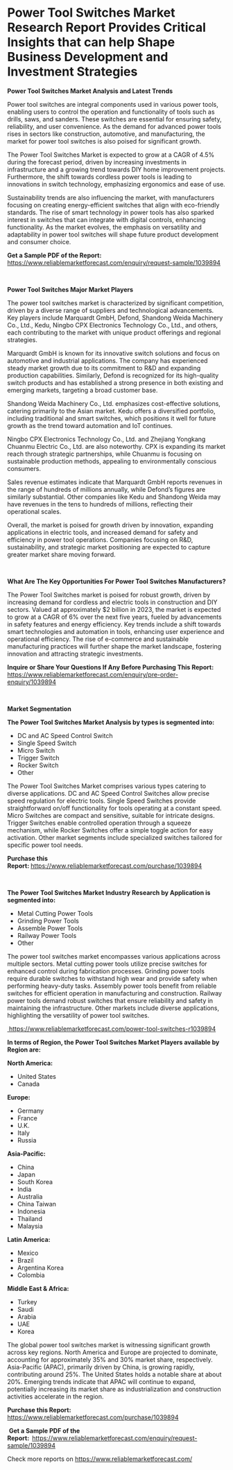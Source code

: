 <p><h1>Power Tool Switches Market Research Report Provides Critical Insights that can help Shape Business Development and Investment Strategies</h1></p><p><strong>Power Tool Switches Market Analysis and Latest Trends</strong></p>
<p><p>Power tool switches are integral components used in various power tools, enabling users to control the operation and functionality of tools such as drills, saws, and sanders. These switches are essential for ensuring safety, reliability, and user convenience. As the demand for advanced power tools rises in sectors like construction, automotive, and manufacturing, the market for power tool switches is also poised for significant growth.</p><p>The Power Tool Switches Market is expected to grow at a CAGR of 4.5% during the forecast period, driven by increasing investments in infrastructure and a growing trend towards DIY home improvement projects. Furthermore, the shift towards cordless power tools is leading to innovations in switch technology, emphasizing ergonomics and ease of use. </p><p>Sustainability trends are also influencing the market, with manufacturers focusing on creating energy-efficient switches that align with eco-friendly standards. The rise of smart technology in power tools has also sparked interest in switches that can integrate with digital controls, enhancing functionality. As the market evolves, the emphasis on versatility and adaptability in power tool switches will shape future product development and consumer choice.</p></p>
<p><strong>Get a Sample PDF of the Report:&nbsp;</strong> <a href="https://www.reliablemarketforecast.com/enquiry/request-sample/1039894?utm_campaign=3194&utm_medium=2&utm_source=Github&utm_content=ia&utm_term=10042025&utm_id=power-tool-switches">https://www.reliablemarketforecast.com/enquiry/request-sample/1039894</a></p>
<p>&nbsp;</p>
<p><strong>Power Tool Switches Major Market Players</strong></p>
<p><p>The power tool switches market is characterized by significant competition, driven by a diverse range of suppliers and technological advancements. Key players include Marquardt GmbH, Defond, Shandong Weida Machinery Co., Ltd., Kedu, Ningbo CPX Electronics Technology Co., Ltd., and others, each contributing to the market with unique product offerings and regional strategies.</p><p>Marquardt GmbH is known for its innovative switch solutions and focus on automotive and industrial applications. The company has experienced steady market growth due to its commitment to R&D and expanding production capabilities. Similarly, Defond is recognized for its high-quality switch products and has established a strong presence in both existing and emerging markets, targeting a broad customer base.</p><p>Shandong Weida Machinery Co., Ltd. emphasizes cost-effective solutions, catering primarily to the Asian market. Kedu offers a diversified portfolio, including traditional and smart switches, which positions it well for future growth as the trend toward automation and IoT continues.</p><p>Ningbo CPX Electronics Technology Co., Ltd. and Zhejiang Yongkang Chuanmu Electric Co., Ltd. are also noteworthy. CPX is expanding its market reach through strategic partnerships, while Chuanmu is focusing on sustainable production methods, appealing to environmentally conscious consumers.</p><p>Sales revenue estimates indicate that Marquardt GmbH reports revenues in the range of hundreds of millions annually, while Defond’s figures are similarly substantial. Other companies like Kedu and Shandong Weida may have revenues in the tens to hundreds of millions, reflecting their operational scales.</p><p>Overall, the market is poised for growth driven by innovation, expanding applications in electric tools, and increased demand for safety and efficiency in power tool operations. Companies focusing on R&D, sustainability, and strategic market positioning are expected to capture greater market share moving forward.</p></p>
<p>&nbsp;</p>
<p><strong>What Are The Key Opportunities For Power Tool Switches Manufacturers?</strong></p>
<p><p>The Power Tool Switches market is poised for robust growth, driven by increasing demand for cordless and electric tools in construction and DIY sectors. Valued at approximately $2 billion in 2023, the market is expected to grow at a CAGR of 6% over the next five years, fueled by advancements in safety features and energy efficiency. Key trends include a shift towards smart technologies and automation in tools, enhancing user experience and operational efficiency. The rise of e-commerce and sustainable manufacturing practices will further shape the market landscape, fostering innovation and attracting strategic investments.</p></p>
<p><strong>Inquire or Share Your Questions If Any Before Purchasing This Report:</strong> <a href="https://www.reliablemarketforecast.com/enquiry/pre-order-enquiry/1039894?utm_campaign=3194&utm_medium=2&utm_source=Github&utm_content=ia&utm_term=10042025&utm_id=power-tool-switches">https://www.reliablemarketforecast.com/enquiry/pre-order-enquiry/1039894</a></p>
<p>&nbsp;</p>
<p><strong>Market Segmentation</strong></p>
<p><strong>The Power Tool Switches Market Analysis by types is segmented into:</strong></p>
<p><ul><li>DC and AC Speed Control Switch</li><li>Single Speed Switch</li><li>Micro Switch</li><li>Trigger Switch</li><li>Rocker Switch</li><li>Other</li></ul></p>
<p><p>The Power Tool Switches Market comprises various types catering to diverse applications. DC and AC Speed Control Switches allow precise speed regulation for electric tools. Single Speed Switches provide straightforward on/off functionality for tools operating at a constant speed. Micro Switches are compact and sensitive, suitable for intricate designs. Trigger Switches enable controlled operation through a squeeze mechanism, while Rocker Switches offer a simple toggle action for easy activation. Other market segments include specialized switches tailored for specific power tool needs.</p></p>
<p><strong>Purchase this Report:&nbsp;</strong><a href="https://www.reliablemarketforecast.com/purchase/1039894?utm_campaign=3194&utm_medium=2&utm_source=Github&utm_content=ia&utm_term=10042025&utm_id=power-tool-switches">https://www.reliablemarketforecast.com/purchase/1039894</a></p>
<p>&nbsp;</p>
<p><strong>The Power Tool Switches Market Industry Research by Application is segmented into:</strong></p>
<p><ul><li>Metal Cutting Power Tools</li><li>Grinding Power Tools</li><li>Assemble Power Tools</li><li>Railway Power Tools</li><li>Other</li></ul></p>
<p><p>The power tool switches market encompasses various applications across multiple sectors. Metal cutting power tools utilize precise switches for enhanced control during fabrication processes. Grinding power tools require durable switches to withstand high wear and provide safety when performing heavy-duty tasks. Assembly power tools benefit from reliable switches for efficient operation in manufacturing and construction. Railway power tools demand robust switches that ensure reliability and safety in maintaining the infrastructure. Other markets include diverse applications, highlighting the versatility of power tool switches.</p></p>
<p><a href="https://www.reliablemarketforecast.com/power-tool-switches-r1039894?utm_campaign=3194&utm_medium=2&utm_source=Github&utm_content=ia&utm_term=10042025&utm_id=power-tool-switches">&nbsp;https://www.reliablemarketforecast.com/power-tool-switches-r1039894</a></p>
<p><strong>In terms of Region, the Power Tool Switches Market Players available by Region are:</strong></p>
<p>
    <p> <strong> North America: </strong>
        <ul>
            <li>United States</li>
            <li>Canada</li>
        </ul>
        </p> 
    <p> <strong> Europe: </strong>
        <ul>
            <li>Germany</li>
            <li>France</li>
            <li>U.K.</li>
            <li>Italy</li>
            <li>Russia</li>
        </ul>
        </p> 
    <p> <strong> Asia-Pacific: </strong>
        <ul>
            <li>China</li>
            <li>Japan</li>
            <li>South Korea</li>
            <li>India</li>
            <li>Australia</li>
            <li>China Taiwan</li>
            <li>Indonesia</li>
            <li>Thailand</li>
            <li>Malaysia</li>
        </ul>
        </p> 
    <p> <strong> Latin America: </strong>
        <ul>
            <li>Mexico</li>
            <li>Brazil</li>
            <li>Argentina Korea</li>
            <li>Colombia</li>
        </ul>
        </p> 
    <p> <strong> Middle East & Africa: </strong>
        <ul>
            <li>Turkey</li>
            <li>Saudi</li>
            <li>Arabia</li>
            <li>UAE</li>
            <li>Korea</li>
        </ul>
    </p>
    </p>
<p><p>The global power tool switches market is witnessing significant growth across key regions. North America and Europe are projected to dominate, accounting for approximately 35% and 30% market share, respectively. Asia-Pacific (APAC), primarily driven by China, is growing rapidly, contributing around 25%. The United States holds a notable share at about 20%. Emerging trends indicate that APAC will continue to expand, potentially increasing its market share as industrialization and construction activities accelerate in the region.</p></p>
<p><strong>Purchase this Report: </strong><a href="https://www.reliablemarketforecast.com/purchase/1039894?utm_campaign=3194&utm_medium=2&utm_source=Github&utm_content=ia&utm_term=10042025&utm_id=power-tool-switches">https://www.reliablemarketforecast.com/purchase/1039894</a></p>
<p>&nbsp;<strong>Get a Sample PDF of the Report:&nbsp;&nbsp;</strong><a href="https://www.reliablemarketforecast.com/enquiry/request-sample/1039894?utm_campaign=3194&utm_medium=2&utm_source=Github&utm_content=ia&utm_term=10042025&utm_id=power-tool-switches">https://www.reliablemarketforecast.com/enquiry/request-sample/1039894</a></p>
<p><strong></strong></p>
<p>Check more reports on <a href="https://www.reliablemarketforecast.com/?utm_campaign=3194&utm_medium=2&utm_source=Github&utm_content=ia&utm_term=10042025&utm_id=power-tool-switches">https://www.reliablemarketforecast.com/</a></p>